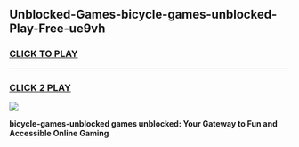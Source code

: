 
## Unblocked-Games-bicycle-games-unblocked-Play-Free-ue9vh
<h3>
<a href="https://premium76.site?title=bicycle-games-unblocked&ref=10A">CLICK TO PLAY</a></h3>
<hr>

<h3>
<a href="https://premium76.site?title=bicycle-games-unblocked&ref=10A">CLICK 2 PLAY</a>
  
</h3>

<a href="https://premium76.site?title=bicycle-games-unblocked&ref=10A"><img src="https://clearcache.store/games.png"></a>


**bicycle-games-unblocked games unblocked: Your Gateway to Fun and Accessible Online Gaming**
